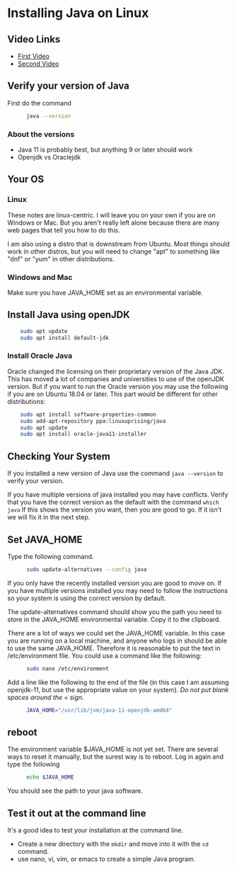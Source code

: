 # Installing Java on Linux

## Video Links

* [First Video](https://mwsu.hosted.panopto.com/Panopto/Pages/Viewer.aspx?id=86f072ea-2a70-436f-b700-ab7f0189c1db)
* [Second Video]()

## Verify your version of Java

First do the command 

```bash
      java --version
``` 
### About the versions

* Java 11 is probably best, but anything 9 or later should work
* Openjdk vs Oraclejdk

## Your OS

### Linux
These notes are linux-centric.  I will leave you on your own if you are on Windows or Mac.  But you aren't really left alone because there are many web pages that tell you how to do this.

I am also using a distro that is downstream from Ubuntu.  Most things should work in other distros, but you will need to change "apt" to something like "dnf" or "yum" in other distributions.

### Windows and Mac

Make sure you have JAVA_HOME set as an environmental variable.

## Install Java using openJDK

```bash
    sudo apt update
    sudo apt install default-jdk
```

### Install Oracle Java

Oracle changed the licensing on their proprietary version of the Java JDK.  This has moved a lot of companies and universities to use of the openJDK version.  But if you want to run the Oracle version you may use the following if you are on Ubuntu 18.04 or later.  This part would be different for other distributions:

```bash
    sudo apt install software-properties-common
    sudo add-apt-repository ppa:linuxuprising/java
    sudo apt update
    sudo apt install oracle-java11-installer
```

## Checking Your System

If you installed a new version of Java use the command ```java --version``` to verify your version.

If you have multiple versions of java installed you may have conflicts.  Verify that you have the correct version as the default with the command ```which java```  If this shows the version you want, then you are good to go.  If it isn't we will fix it in the next step.


## Set JAVA_HOME

Type the following command.

```bash
      sudo update-alternatives --config java
```

If you only have the recently installed version you are good to move on.  If you have multiple versions installed you may need to follow the instructions so your system is using the correct version by default.

The update-alternatives command should show you the path you need to store in the JAVA_HOME environmental variable.  Copy it to the clipboard.

There are a lot of ways we could set the JAVA_HOME variable.  In this case you are running on a local machine, and anyone who logs in should be able to use the same JAVA_HOME.  Therefore it is reasonable to put the text in /etc/environment file.  You could use a command like the following:

```bash
      sudo nano /etc/environment
```

Add a line like the following to the end of the file (in this case I am assuming openjdk-11, but use the appropriate value on your system). *Do not put blank spaces around the = sign.*  

```bash
      JAVA_HOME="/usr/lib/jvm/java-11-openjdk-amd64"
```
## reboot

The environment variable $JAVA_HOME is not yet set.  There are several ways to reset it manually, but the surest way is to reboot.  Log in again and type the following

```bash
      echo $JAVA_HOME
```
You should see the path to your java software.

## Test it out at the command line

It's a good idea to test your installation at the command line.

* Create a new directory with the ```mkdir``` and move into it with the ```cd``` command.
* use nano, vi, vim, or emacs to create a simple Java program.  
